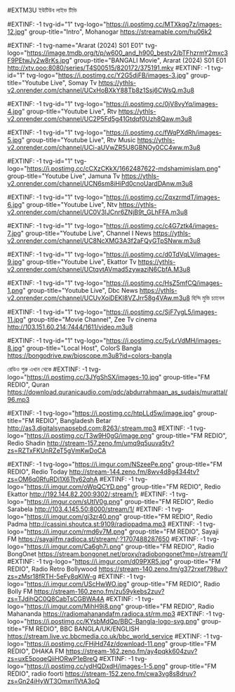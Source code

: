 #EXTM3U 
ইউটিউব লাইভ টিভি

#EXTINF: -1 tvg-id="1" tvg-logo="https://i.postimg.cc/MTXkqg7z/images-12.jpg" group-title="Intro", Mohanogar
https://streamable.com/hu06k2

#EXTINF: -1 tvg-name="Ararat (2024)  S01 E01" tvg-logo="https://image.tmdb.org/t/p/w600_and_h900_bestv2/bTFhzrmY2mxc3F9PEtwJy2w8rKs.jpg" group-title="BANGALI Movie", Ararat (2024)  S01 E01
http://xtv.ooo:8080/series/T4S00515/820172/375191.mkv
#EXTINF: -1 tvg-id="1" tvg-logo="https://i.postimg.cc/Y2G5djFB/images-3.jpg" group-title="Youtube Live", Somay Tv
https://ythls-v2.onrender.com/channel/UCxHoBXkY88Tb8z1Ssj6CWsQ.m3u8

#EXTINF: -1 tvg-id="1" tvg-logo="https://i.postimg.cc/0jV8vyYq/images-4.jpg" group-title="Youtube Live", Rtv 
https://ythls-v2.onrender.com/channel/UC2P5Fd5g41Gtdqf0Uzh8Qaw.m3u8

#EXTINF: -1 tvg-id="1" tvg-logo="https://i.postimg.cc/fWqPXdRh/images-5.jpg" group-title="Youtube Live", Rtv Music 
https://ythls-v2.onrender.com/channel/UCi-aUVwZR5U8GBNOy0CC4ww.m3u8

#EXTINF: -1 tvg-id="1" tvg-logo="https://i.postimg.cc/cCXzCKkX/1662487622-mdshamimislam.png" group-title="Youtube Live", Jamuna Tv 
https://ythls-v2.onrender.com/channel/UCN6sm8iHiPd0cnoUardDAnw.m3u8

#EXTINF: -1 tvg-id="1" tvg-logo="https://i.postimg.cc/ZqxzrmdT/images-6.jpg" group-title="Youtube Live", Ntv
https://ythls-v2.onrender.com/channel/UC0V3IJCnr6ZNjB9t_GLhFFA.m3u8

#EXTINF: -1 tvg-id="1" tvg-logo="https://i.postimg.cc/c4G7ztk4/images-7.jpg" group-title="Youtube Live", Channel I News
https://ythls-v2.onrender.com/channel/UC8NcXMG3A3f2aFQyGTpSNww.m3u8

#EXTINF: -1 tvg-id="1" tvg-logo="https://i.postimg.cc/d0TdVqLV/images-9.jpg" group-title="Youtube Live", Ekattor Tv
https://ythls-v2.onrender.com/channel/UCtqvtAVmad5zywaziN6CbfA.M3u8

#EXTINF: -1 tvg-id="1" tvg-logo="https://i.postimg.cc/HsZ5mfCQ/images-1.png" group-title="Youtube Live", Dbc News 
https://ythls-v2.onrender.com/channel/UCUvXoiDEKI8VZJrr58g4VAw.m3u8
হিন্দি মুভি চ্যানেল

#EXTINF: -1 tvg-id="1" tvg-logo="https://i.postimg.cc/SjF7ygL5/images-11.jpg" group-title="Movie Channel", Zee Tv cinema
http://103.151.60.214:7444/1611/video.m3u8

#EXTINF: -1 tvg-id="1" tvg-logo="https://i.postimg.cc/5yLrVdMH/images-8.jpg" group-title="Local Host", ColorS Bangla
https://bongodrive.pw/bioscope.m3u8?id=colors-bangla

রেডিও শুরু এখান থেকে
#EXTINF: -1 tvg-logo="https://i.postimg.cc/3JYgShSX/images-10.jpg" group-title="FM REDIO", Quran
https://download.quranicaudio.com/qdc/abdurrahmaan_as_sudais/murattal/96.mp3

#EXTINF: -1 tvg-logo="https://i.postimg.cc/htpLLd5w/image.jpg" group-title="FM REDIO", Bangladesh Betar
http://as3.digitalsynapsebd.com:8263/;stream.mp3
#EXTINF: -1 tvg-logo="https://i.postimg.cc/T3w9H0gG/image.png" group-title="FM REDIO", Redio Shadin
http://stream-157.zeno.fm/umq9q5uuva5tv?zs=RZTxFKUnRZeT5gVmKwDoCA

#EXTINF: -1 tvg-logo="https://i.imgur.com/NSzeePe.png" group-title="FM REDIO", Redio Today
http://stream-144.zeno.fm/8wv4d8g4344tv?zs=OM6q0RfuRDi1X6Tty62qhA
#EXTINF: -1 tvg-logo="https://i.imgur.com/oWpQCYD.png" group-title="FM REDIO", Redio Ekattor
http://192.144.82.200:9302/;stream/1;
#EXTINF: -1 tvg-logo="https://i.imgur.com/sUtIV0g.png" group-title="FM REDIO", Redio Sarabela
http://103.4.145.50:8000/stream/1/
#EXTINF: -1 tvg-logo="https://i.imgur.com/gi3zr40.png" group-title="FM REDIO", Redio Padma
http://cassini.shoutca.st:9109/radiopadma.mp3
#EXTINF: -1 tvg-logo="https://i.imgur.com/rmd6v7M.png" group-title="FM REDIO", Sayaji FM
https://sayajifm.radioca.st/stream/;?1707488287650
#EXTINF: -1 tvg-logo="https://i.imgur.com/Ca6gh7i.png" group-title="FM REDIO", Radio BongOnet
https://stream.bongonet.net/proxy/radiobongonet?mp=/stream/1/
#EXTINF: -1 tvg-logo="https://i.imgur.com/d09PXR5.jpg" group-title="FM REDIO", Radio Retro Bollywood
https://stream-140.zeno.fm/g372rxef798uv?zs=zMsr18fRTH-5eFy8qKIW-g
#EXTINF: -1 tvg-logo="https://i.imgur.com/UScHwWO.jpg" group-title="FM REDIO", Radio Bolly FM
https://stream-160.zeno.fm/zu59ykebs2zuv?zs=TJdihQC0Q8CabTsCGBWA4A
#EXTINF: -1 tvg-logo="https://i.imgur.com/MihH9i8.png" group-title="FM REDIO", Radio Mahananda
https://radiomahanandafm.radioca.st/rm.mp3
#EXTINF: -1 tvg-logo="https://i.postimg.cc/KYsbMdQp/BBC-Bangla-logo-svg.png" group-title="FM REDIO", BBC BANGLA/UK/ENGLISH
https://stream.live.vc.bbcmedia.co.uk/bbc_world_service
#EXTINF: -1 tvg-logo="https://i.postimg.cc/FHjHd74z/download-11.png" group-title="FM REDIO", DHAKA FM
https://stream-162.zeno.fm/ay4pqkk604zuv?zs=uxE5poqeQiiHORwP1eBreQ
#EXTINF: -1 tvg-logo="https://i.postimg.cc/ydHQDxdH/images-1-5.png" group-title="FM REDIO", radio foorti
https://stream-152.zeno.fm/cwa3vg8s8druv?zs=Gn24iHyWT3Omxri1VtA3oQ
